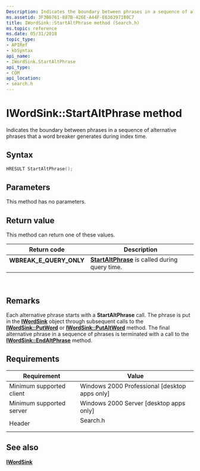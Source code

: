 ```yaml
---
Description: Indicates the boundary between phrases in a sequence of alternative phrases that a word breaker generates during index time.
ms.assetid: 3F3B6761-887B-426E-A44F-E636397180C7
title: IWordSink::StartAltPhrase method (Search.h)
ms.topic: reference
ms.date: 05/31/2018
topic_type: 
- APIRef
- kbSyntax
api_name: 
- IWordSink.StartAltPhrase
api_type: 
- COM
api_location: 
- search.h
---
```


# IWordSink::StartAltPhrase method

Indicates the boundary between phrases in a sequence of alternative phrases that a word breaker generates during index time.

## Syntax


```C++
HRESULT StartAltPhrase();
```



## Parameters

This method has no parameters.

## Return value

This method can return one of these values.



| Return code                                                                                           | Description                                                                                |
|-------------------------------------------------------------------------------------------------------|--------------------------------------------------------------------------------------------|
| <dl> <dt>**WBREAK\_E\_QUERY\_ONLY**</dt> </dl> | [**StartAltPhrase**](iwordsink-startaltphrase.md) is called during query time.<br/> |



 

## Remarks

Each alternative phrase starts with a **StartAltPhrase** call. The phrase is put in the [**IWordSink**](iwordsink.md) object through subsequent calls to the [**IWordSink::PutWord**](iwordsink-putword.md) or [**IWordSink::PutAltWord**](iwordsink-putaltword.md) method. The final alternative phrase in a sequence of phrases is terminated with a call to the [**IWordSink::EndAltPhrase**](iwordsink-endaltphrase.md) method.

## Requirements



| Requirement | Value |
|-------------------------------------|-------------------------------------------------------------------------------------|
| Minimum supported client<br/> | Windows 2000 Professional \[desktop apps only\]<br/>                          |
| Minimum supported server<br/> | Windows 2000 Server \[desktop apps only\]<br/>                                |
| Header<br/>                   | <dl> <dt>Search.h</dt> </dl> |



## See also

<dl> <dt>

[**IWordSink**](iwordsink.md)
</dt> </dl>

 

 





